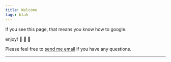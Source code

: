 ```yaml
---
title: Welcome
tags: blah
---
```


If you see this page, that means you know how to google. 

enjoy! :ghost: :ghost: :ghost:

Please feel free to [send me email](mailto:3a99in5@gmail.com) if you have any questions.

<!--more-->

---